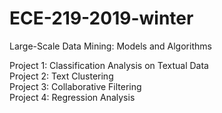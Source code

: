 # ECE-219-2019-winter
Large-Scale Data Mining: Models and Algorithms

Project 1: Classification Analysis on Textual Data  
Project 2: Text Clustering  
Project 3: Collaborative Filtering  
Project 4: Regression Analysis
